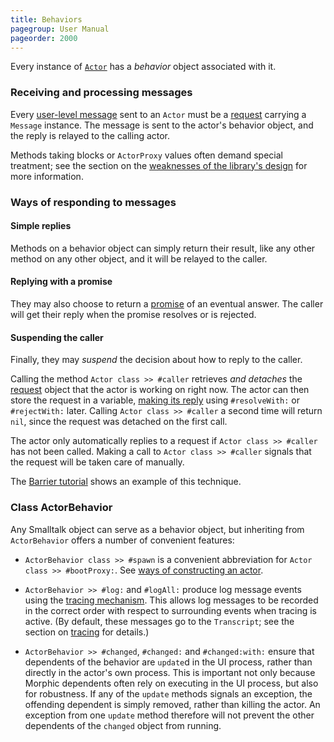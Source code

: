 ```yaml
---
title: Behaviors
pagegroup: User Manual
pageorder: 2000
---
```


Every instance of
[`Actor`](processes.html#actor-concurrent-smalltalk-objects) has a
*behavior* object associated with it.

### Receiving and processing messages

Every
[user-level message](processes.html#system-level-and-user-level-messages)
sent to an `Actor` must be a [request](requests.html) carrying a
`Message` instance. The message is sent to the actor's behavior
object, and the reply is relayed to the calling actor.

Methods taking blocks or `ActorProxy` values often demand special
treatment; see the section on the
[weaknesses of the library's design](processes.html#weaknesses-of-the-design)
for more information.

### Ways of responding to messages

#### Simple replies
Methods on a behavior object can simply return their result, like any
other method on any other object, and it will be relayed to the
caller.

#### Replying with a promise
They may also choose to return a [promise](promises.html) of an
eventual answer. The caller will get their reply when the promise
resolves or is rejected.

#### Suspending the caller
Finally, they may *suspend* the decision about how to reply to the
caller.

Calling the method `Actor class >> #caller` retrieves *and detaches*
the [request](requests.html) object that the actor is working on right
now. The actor can then store the request in a variable,
[making its reply](requests.html#sending-replies-or-notifying-of-failures)
using `#resolveWith:` or `#rejectWith:` later. Calling `Actor class >>
#caller` a second time will return `nil`, since the request was
detached on the first call.

The actor only automatically replies to a request if `Actor class >>
#caller` has not been called. Making a call to `Actor class >>
#caller` signals that the request will be taken care of manually.

The [Barrier tutorial](tutorial-barrier.html) shows an example of this
technique.

### Class ActorBehavior

Any Smalltalk object can serve as a behavior object, but inheriting
from `ActorBehavior` offers a number of convenient features:

 - `ActorBehavior class >> #spawn` is a convenient abbreviation for
   `Actor class >> #bootProxy:`. See
   [ways of constructing an actor](processes.html#actor-and-actorprocess-constructors).

 - `ActorBehavior >> #log:` and `#logAll:` produce log message events
   using the [tracing mechanism](tracing.html). This allows log
   messages to be recorded in the correct order with respect to
   surrounding events when tracing is active. (By default, these
   messages go to the `Transcript`; see the section on
   [tracing](tracing.html) for details.)

 - `ActorBehavior >> #changed`, `#changed:` and `#changed:with:`
   ensure that dependents of the behavior are `update`d in the UI
   process, rather than directly in the actor's own process. This is
   important not only because Morphic dependents often rely on
   executing in the UI process, but also for robustness. If any of the
   `update` methods signals an exception, the offending dependent is
   simply removed, rather than killing the actor. An exception from
   one `update` method therefore will not prevent the other dependents
   of the `changed` object from running.
